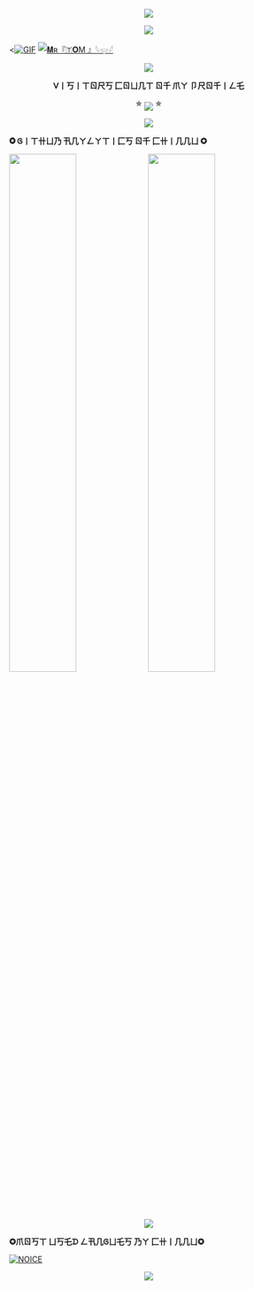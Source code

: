 <p align="center"><img src="https://i0.wp.com/images.hive.blog/DQmZgGvu6YXrMNyDb4wVURLV14WNNSYs58R1kY64HNMSmCL/hive-didver1.gif"></p>


<p align="center">
<img src="https://readme-typing-svg.herokuapp.com?color=F77728&width=550&lines=𝗛𝗲𝗹𝗹𝗼+welcome+to+my+profile+My+Name+Is+Chinnu+💖">
</p> 

 
 <[![GIF](https://github.com/MrTomXd/MrTomXd/blob/main/MrTomXd.gif)](https://github.com/MrTomXd)
   [![𝐌ʀ『🇹𝐎M 』𓆩𓂍𓆪](https://github-stats-alpha.vercel.app/api?username=MrTomXd "MrTomXd")](https://github-stats-alpha.vercel.app/api?username=MrTomXd "MrTomXd")
  </p>                                                         
  
<p align="center"><img src="https://i0.wp.com/images.hive.blog/DQmZgGvu6YXrMNyDb4wVURLV14WNNSYs58R1kY64HNMSmCL/hive-didver1.gif"></p>
<p align="center">
    <b>ᐯ丨丂丨ㄒㄖ尺丂 匚ㄖㄩ几ㄒ ㄖ千 爪ㄚ 卩尺ㄖ千丨ㄥ乇</b><br>
  <p align="center">  
 ✯ <img align="middle" src="https://profile-counter.glitch.me/MrTomXd/count.svg" /> ✯
</p>

<p align="center"><img src="https://i0.wp.com/images.hive.blog/DQmZgGvu6YXrMNyDb4wVURLV14WNNSYs58R1kY64HNMSmCL/hive-didver1.gif"></p>

<p align="Left">
     <b>✪ Ꮆ丨ㄒ卄ㄩ乃 卂几ㄚㄥㄚㄒ丨匚丂 ㄖ千 匚卄丨几几ㄩ ✪</b><br>

[<img src="https://github-readme-stats.vercel.app/api?username=MrTomXd&count_private=true&show_icons=true&theme=chartreuse-dark&custom_title=What%27s+the+craic?&include_all_commits=true&hide_border=true&bg_color=000000" width="49%">](https://github.com/MrTomXd)  [<img src="https://github-readme-streak-stats.herokuapp.com/?user=MrTomXd&theme=chartreuse-dark&hide_border=True&bg_color=000000" width="49%">](https://github.com/MrTomXd)
    
 <p align="center"><img src="https://i0.wp.com/images.hive.blog/DQmZgGvu6YXrMNyDb4wVURLV14WNNSYs58R1kY64HNMSmCL/hive-didver1.gif"></p>
 <p align="Left">
     <b>✪爪ㄖ丂ㄒ ㄩ丂乇ᗪ ㄥ卂几Ꮆㄩ乇丂 乃ㄚ 匚卄丨几几ㄩ✪</b><br>
    
[![NOICE](https://github-readme-stats.vercel.app/api/top-langs/?username=MrTomXd&layout=compact&theme=midnight-purple&hide=Css)](https://github.com/MrTomXd)
 
 <p align="center"><img src="https://i0.wp.com/images.hive.blog/DQmZgGvu6YXrMNyDb4wVURLV14WNNSYs58R1kY64HNMSmCL/hive-didver1.gif"></p>
